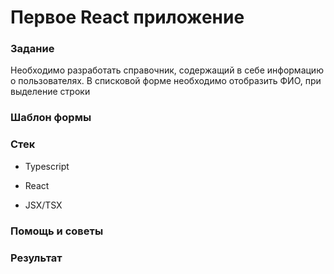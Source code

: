 # Первое React приложение

### Задание

Необходимо разработать справочник, содержащий в себе информацию о пользователях. В списковой форме необходимо отобразить ФИО, при выделение строки

### Шаблон формы

### 

### Стек

* Typescript

* React

* JSX/TSX

### Помощь и советы

### Результат



